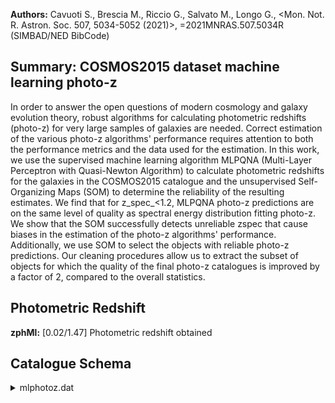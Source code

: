 **Authors:** Cavuoti S., Brescia M., Riccio G., Salvato M., Longo G., <Mon. Not. R. Astron. Soc. 507, 5034-5052 (2021)>, =2021MNRAS.507.5034R (SIMBAD/NED BibCode)

## Summary: COSMOS2015 dataset machine learning photo-z 

In order to answer the open questions of modern cosmology and galaxy evolution theory, robust algorithms for calculating photometric redshifts (photo-z) for very large samples of galaxies are needed. Correct estimation of the various photo-z algorithms' performance requires attention to both the performance metrics and the data used for the estimation. In this work, we use the supervised machine learning algorithm MLPQNA (Multi-Layer Perceptron with Quasi-Newton Algorithm) to calculate photometric redshifts for the galaxies in the COSMOS2015 catalogue and the unsupervised Self-Organizing Maps (SOM) to determine the reliability of the resulting estimates. We find that for z_spec_<1.2, MLPQNA photo-z predictions are on the same level of quality as spectral energy distribution fitting photo-z. We show that the SOM successfully detects unreliable zspec that cause biases in the estimation of the photo-z algorithms' performance. Additionally, we use SOM to select the objects with reliable photo-z predictions. Our cleaning procedures allow us to extract the subset of objects for which the quality of the final photo-z catalogues is improved by a factor of 2, compared to the overall statistics.

## Photometric Redshift 
 
**zphMl:** [0.02/1.47] Photometric redshift obtained 
 

## Catalogue Schema

<details>
<summary>mlphotoz.dat</summary>

| Bytes   | Format       | Units   | Label      | Explanations                                                     |
|:--------|:-------------|:--------|:-----------|:-----------------------------------------------------------------|
| 1- 18   | F18.14       | deg     | RAdeg      | [149.41/150.79] Right ascension (J2000)                          |
| 20- 37  | F18.16       | deg     | DEdeg      | [1.61/2.82] Declination (J2000)                                  |
| 39- 44  | I6           | ---     | Seq        | Object ID in the original COSMOS2015                             |
| 46- 50  | A5           | ---     | dataset    | [Run Test Train] A flag indicating whether                       |
| 52- 71  | F20.18       | ---     | zphMl      | [0.02/1.47] Photometric redshift obtained                        |
| 73- 95  | E23.17       | ---     | zphMlCoeff | ?=-99.99 In-cell outlier coefficient for                         |
| 97-116  | F20.18       | ---     | zphSED     | [0.0/4.72] SED fitting photometric redshift                      |
| 2015    | (photoZ_SED) | 118-140 | E23.17     | ---     zphSEDCoeff ?=-99.99 In-cell outlier coefficient for SED |
| 142-164 | E23.17       | ---     | resML-SED  | [-1.11/0.75] Residuals between ML and SED                        |
| 166-188 | E23.17       | ---     | zspCoeff   | ?=-99.99 In-cell outlier coefficient for                         |
| 190-194 | F5.1         | ---     | tMO        | Occupation of the SOM cell, to which this                        |

**Note**: objects are considered to be outliers if |*Coeff|>3.

</details>
